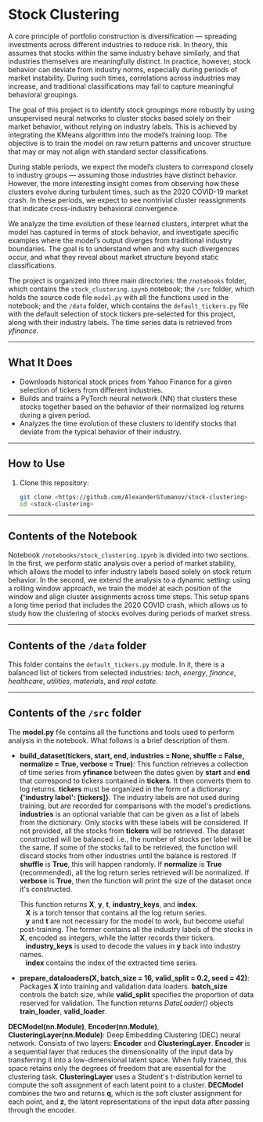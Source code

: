 # Stock Clustering

A core principle of portfolio construction is diversification — spreading investments across different industries to reduce risk. In theory, this assumes that stocks within the same industry behave similarly, and that industries themselves are meaningfully distinct. In practice, however, stock behavior can deviate from industry norms, especially during periods of market instability. During such times, correlations across industries may increase, and traditional classifications may fail to capture meaningful behavioral groupings.

The goal of this project is to identify stock groupings more robustly by using unsupervised neural networks to cluster stocks based solely on their market behavior, without relying on industry labels. This is achieved by integrating the KMeans algorithm into the model’s training loop. The objective is to train the model on raw return patterns and uncover structure that may or may not align with standard sector classifications.

During stable periods, we expect the model’s clusters to correspond closely to industry groups — assuming those industries have distinct behavior. However, the more interesting insight comes from observing how these clusters evolve during turbulent times, such as the 2020 COVID-19 market crash. In these periods, we expect to see nontrivial cluster reassignments that indicate cross-industry behavioral convergence.

We analyze the time evolution of these learned clusters, interpret what the model has captured in terms of stock behavior, and investigate specific examples where the model’s output diverges from traditional industry boundaries. The goal is to understand when and why such divergences occur, and what they reveal about market structure beyond static classifications.

The project is organized into three main directories: the `/notebooks` folder, which contains the `stock_clustering.ipynb` notebook; the `/src` folder, which holds the source code file `model.py` with all the functions used in the notebook; and the `/data` folder, which contains the `default_tickers.py` file with the default selection of stock tickers pre-selected for this project, along with their industry labels. The time series data is retrieved from *yfinance*.

---

## What It Does

- Downloads historical stock prices from Yahoo Finance for a given selection of tickers from different industries.
- Builds and trains a PyTorch neural network (NN) that clusters these stocks together based on the behavior of their normalized log returns during a given period.
- Analyzes the time evolution of these clusters to identify stocks that deviate from the typical behavior of their industry.

---

## How to Use

1. Clone this repository:
   ```bash
   git clone <https://github.com/AlexanderGTumanov/stock-clustering>
   cd <stock-clustering>

---

## Contents of the Notebook

Notebook `/notebooks/stock_clustering.ipynb` is divided into two sections. In the first, we perform static analysis over a period of market stability, which allows the model to infer industry labels based solely on stock return behavior. In the second, we extend the analysis to a dynamic setting: using a rolling window approach, we train the model at each position of the window and align cluster assignments across time steps. This setup spans a long time period that includes the 2020 COVID crash, which allows us to study how the clustering of stocks evolves during periods of market stress.

---


## Contents of the `/data` folder

This folder contains the `default_tickers.py` module. In it, there is a balanced list of tickers from selected industries: *tech*, *energy*, *finance*, *healthcare*, *utilities*, *materials*, and *real estate*.

---

## Contents of the `/src` folder

The **model.py** file contains all the functions and tools used to perform analysis in the notebook. What follows is a brief description of them.

- **build_dataset(tickers, start, end, industries = None, shuffle = False, normalize = True, verbose = True)**:
   This function retrieves a collection of time series from **yfinance** between the dates given by **start** and **end** that correspond to tickers contained in **tickers**. It then converts them to log returns. **tickers** must be organized in the form of a dictionary: **{'industry label': [tickers]}**. The industry labels are not used during training, but are recorded for comparisons with the model's predictions. **industries** is an optional variable that can be given as a list of labels from the dictionary. Only stocks with these labels will be considered. If not provided, all the stocks from **tickers** will be retrieved. The dataset constructed will be balanced: i.e., the number of stocks per label will be the same. If some of the stocks fail to be retrieved, the function will discard stocks from other industries until the balance is restored. If **shuffle** is **True**, this will happen randomly. If **normalize** is **True** (recommended), all the log return series retrieved will be normalized. If **verbose** is **True**, then the function will print the size of the dataset once it's constructed.
  
  This function returns **X**, **y**, **t**, **industry_keys**, and **index**.<br>
  &nbsp;&nbsp;&nbsp;**X** is a torch tensor that contains all the log return series.<br>
  &nbsp;&nbsp;&nbsp;**y** and **t** are not necessary for the model to work, but become useful post-training. The former contains all the industry labels of the stocks in **X**, encoded as integers, while the latter records their tickers.<br>
  &nbsp;&nbsp;&nbsp;**industry_keys** is used to decode the values in **y** back into industry names.<br>
  &nbsp;&nbsp;&nbsp;**index** contains the index of the extracted time series.

- **prepare_dataloaders(X, batch_size = 16, valid_split = 0.2, seed = 42)**:
  Packages **X** into training and validation data loaders. **batch_size** controls the batch size, while **valid_split** specifies the proportion of data reserved for validation. The function returns *DataLoader()* objects **train_loader**, **valid_loader**.

**DECModel(nn.Module)**, **Encoder(nn.Module)**, **ClusteringLayer(nn.Module)**:
Deep Embedding Clustering (DEC) neural network. Consists of two layers: **Encoder** and **ClusteringLayer**. **Encoder** is a sequential layer that reduces the dimensionality of the input data by transferring it into a low-dimensional latent space. When fully trained, this space retains only the degrees of freedom that are essential for the clustering task. **ClusteringLayer** uses a Student's t-distribution kernel to compute the soft assignment of each latent point to a cluster. **DECModel** combines the two and returns **q**, which is the soft cluster assignment for each point, and **z**, the latent representations of the input data after passing through the encoder.

